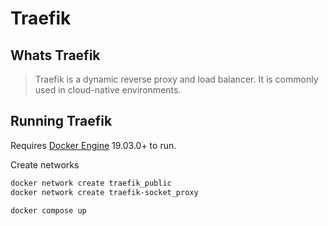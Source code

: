# Traefik
## Whats Traefik 
> Traefik is a dynamic reverse proxy and load balancer.
> It is commonly used in cloud-native environments.

## Running Traefik

Requires [Docker Engine](https://docker.com/) 19.03.0+ to run.

Create networks

```sh
docker network create traefik_public
docker network create traefik-socket_proxy
```

```sh
docker compose up 
```

